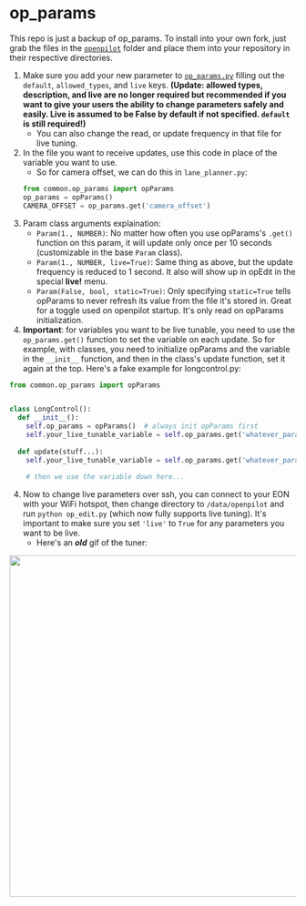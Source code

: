 # op_params

This repo is just a backup of op_params. To install into your own fork, just grab the files in the [`openpilot`](/openpilot) folder and place them into your repository in their respective directories.

1. Make sure you add your new parameter to [`op_params.py`](/openpilot/common/op_params.py) filling out the `default`, `allowed_types`, and `live` keys. **(Update: allowed types, description, and live are no longer required but recommended if you want to give your users the ability to change parameters safely and easily. Live is assumed to be False by default if not specified. `default` is still required!)**
   * You can also change the read, or update frequency in that file for live tuning.
2. In the file you want to receive updates, use this code in place of the variable you want to use.
   * So for camera offset, we can do this in `lane_planner.py`:
   ```python
   from common.op_params import opParams
   op_params = opParams()
   CAMERA_OFFSET = op_params.get('camera_offset')
   ```
3. Param class arguments explaination:
   - `Param(1., NUMBER)`: No matter how often you use opParams's `.get()` function on this param, it will update only once per 10 seconds (customizable in the base `Param` class).
   - `Param(1., NUMBER, live=True)`: Same thing as above, but the update frequency is reduced to 1 second. It also will show up in opEdit in the special **live!** menu.
   - `Param(False, bool, static=True)`: Only specifying `static=True` tells opParams to never refresh its value from the file it's stored in. Great for a toggle used on openpilot startup. It's only read on opParams initialization.
4. **Important**: for variables you want to be live tunable, you need to use the `op_params.get()` function to set the variable on each update. So for example, with classes, you need to initialize opParams and the variable in the `__init__` function, and then in the class's update function, set it again at the top. Here's a fake example for longcontrol.py:
```python
from common.op_params import opParams


class LongControl():
  def __init__():
    self.op_params = opParams()  # always init opParams first
    self.your_live_tunable_variable = self.op_params.get('whatever_param')  # initializes the variable
  
  def update(stuff...):
    self.your_live_tunable_variable = self.op_params.get('whatever_param')  # and this updates it as you tune. will not update live if you don't occasionally call .get() on your parameter.
    
    # then we use the variable down here...
```

4. Now to change live parameters over ssh, you can connect to your EON with your WiFi hotspot, then change directory to `/data/openpilot` and run `python op_edit.py` (which now fully supports live tuning). It's important to make sure you set `'live'` to `True` for any parameters you want to be live.
   * Here's an ***old*** gif of the tuner:

<img src="gifs/op_tune.gif?raw=true" width="600">
